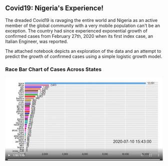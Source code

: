 ## Covid19: Nigeria's Experience!

The dreaded Covid19 is ravaging the entire world and Nigeria as an active
member of the global community with a very mobile population can't be an exception.
The country had since experienced exponential growth of confirmed cases from
February 27th, 2020 when its first index case, an Italian Engineer, was reported.

The  attached notebook depicts an exploration of the data and an attempt to
predict the growth of confirmed cases using a simple logistic growth model.

### Race Bar Chart of Cases Across States
[![Watch the video](rbc/racebarchart.png)](https://race-barchart.s3.amazonaws.com/race_barchart.mp4)
